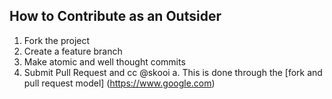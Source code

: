 ## How to Contribute as an Outsider

1. Fork the project
2. Create a feature branch
3. Make atomic and well thought commits
4. Submit Pull Request and cc @skooi
  a. This is done through the [fork and pull request model] (https://www.google.com)
